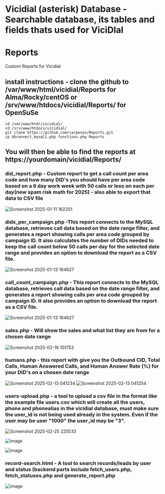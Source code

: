 # Vicidial (asterisk) Database - Searchable database, its tables and fields thats used for ViciDIal


# Reports
Custom Reports for Vicidial

## install instructions - clone the github to /var/www/html/vicidial/Reports for Alma/Rocky/centOS or /srv/www/htdocs/vicidial/Reports/ for OpenSuSe

```
cd /var/www/html/vicidial/
cd /srv/www/htdocs/vicidial/
git clone https://github.com/carpenox/Reports.git
cp dbconnect_mysqli.php functions.php Reports
```

## You will then be able to find the reports at https://yourdomain/vicidial/Reports/

### did_report.php - Custom report to get a call count per area code and how many DID's you should have per area code based on a 6 day work week with 50 calls or less on each per day(new spam risk math for 2025) - also able to export that data to CSV file

![Screenshot 2025-01-11 162201](https://github.com/user-attachments/assets/59b5d507-9e3d-427d-8b84-b04dc0d6e198)

### dids_per_campaign.php -This report connects to the MySQL database, retrieves call data based on the date range filter, and generates a report showing calls per area code grouped by campaign ID. It also calculates the number of DIDs needed to keep the call count below 50 calls per day for the selected date range and provides an option to download the report as a CSV file.


![Screenshot 2025-01-13 164627](https://github.com/user-attachments/assets/f27e23f8-f6c2-4162-b203-3c31bd000c41)

### call_count_campaign.php - This report connects to the MySQL database, retrieves call data based on the date range filter, and generates a report showing calls per area code grouped by campaign ID. It also provides an option to download the report as a CSV file.

![Screenshot 2025-01-13 164627](https://github.com/user-attachments/assets/e65a71a9-95b8-4929-a951-1cbc9cbc650a)


### sales.php - Will show the sales and what list they are from for a chosen date range

![Screenshot 2025-02-19 101753](https://github.com/user-attachments/assets/759833c3-2333-4b2c-a1c1-1c5c1142e5ce)


### humans.php - this report with give you the Outbound CID,	Total Calls,	Human Answered Calls, and	Human Answer Rate (%) for your DID's on a chosen date range

![Screenshot 2025-02-13 041234](https://github.com/user-attachments/assets/e1a8ec82-00c1-4c7b-9569-4daca039b0fc)
![Screenshot 2025-02-13 041254](https://github.com/user-attachments/assets/3bb862af-41b3-42ca-9578-fc48bf4d1b8a)



### users-upload.php - a tool to upload a csv file in the format like the example file users.csv which will create all the users, phone and phonealias in the vicidial database, must make sure the user_id is not being used already in the system. Even if the user may be user "1000" the user_id may be "3".

![Screenshot 2025-02-25 225533](https://github.com/user-attachments/assets/ef48c110-b4dc-4f56-a813-229e625ba1a2)

![image](https://github.com/user-attachments/assets/427d8cc8-aa7f-4e44-886e-5809cec9230b)


![image](https://github.com/user-attachments/assets/2770cf52-1d52-497c-9f90-d5b4dfd43030)

### record-search.html  - A tool to search records/leads by user and status (backend parts include fetch_users.php, fetch_statuses.php and generate_report.php

![image](https://github.com/user-attachments/assets/2d241f1e-7539-4097-b12c-eacf21c55f8b)




